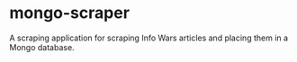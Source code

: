 # mongo-scraper
A scraping application for scraping Info Wars articles and placing them in a Mongo database.
